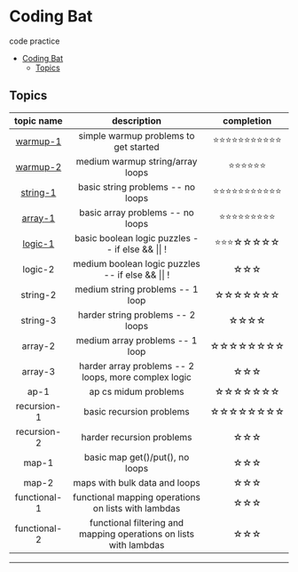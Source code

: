 # Coding Bat
code practice

- [Coding Bat](#coding-bat)
  - [Topics](#topics)

<!-- white star: ☆ | yellow star:⭐ -->
## Topics
topic name|description|completion
:-:|:-:|:-:
[warmup-1](./WarmUp01/README.md#codingbat---warmup-1)|simple warmup problems to get started|⭐⭐⭐⭐⭐⭐⭐⭐⭐⭐⭐
[warmup-2](./WarmUp02/README.md#codingbat---warmup-2)|medium warmup string/array loops|⭐⭐⭐⭐⭐⭐
[string-1](./String01/README.md#codingbat---string-1)|basic string problems -- no loops|⭐⭐⭐⭐⭐⭐⭐⭐⭐⭐⭐
[array-1](./Array01/README.md#codingbat---array-1)|basic array problems -- no loops|⭐⭐⭐⭐⭐⭐⭐⭐⭐
[logic-1](./Logic01/README.md#codingbat---logic-1)|basic boolean logic puzzles -- if else && \|\| !|⭐⭐⭐☆☆☆☆☆
logic-2|medium boolean logic puzzles -- if else && \|\| !|☆☆☆
string-2|medium string problems -- 1 loop|☆☆☆☆☆☆☆
string-3|harder string problems -- 2 loops|☆☆☆☆
array-2|medium array problems -- 1 loop|☆☆☆☆☆☆☆☆
array-3|harder array problems -- 2 loops, more complex logic|☆☆☆
ap-1|ap cs midum problems|☆☆☆☆☆☆☆
recursion-1|basic recursion problems|☆☆☆☆☆☆☆☆
recursion-2|harder recursion problems|☆☆☆
map-1|basic map get()/put(), no loops|☆☆☆
map-2|maps with bulk data and loops|☆☆☆
functional-1|functional mapping operations on lists with lambdas|☆☆☆
functional-2|functional filtering and mapping operations on lists with lambdas|☆☆☆
<hr>